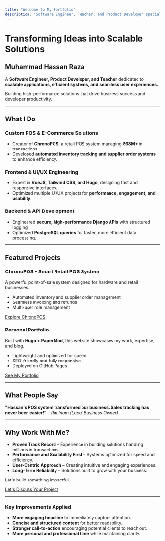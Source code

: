```yaml
---
title: "Welcome to My Portfolio"
description: "Software Engineer, Teacher, and Product Developer specializing in building scalable applications"
---
```


# Transforming Ideas into Scalable Solutions  

## Muhammad Hassan Raza  

A **Software Engineer, Product Developer, and Teacher** dedicated to **scalable applications, efficient systems, and seamless user experiences.**  

Building high-performance solutions that drive business success and developer productivity.  

---

## What I Do  

### Custom POS & E-Commerce Solutions  
- Creator of **ChronoPOS**, a retail POS system managing **₹68M+** in transactions.  
- Developed **automated inventory tracking and supplier order systems** to enhance efficiency.  

### Frontend & UI/UX Engineering  
- Expert in **VueJS, Tailwind CSS, and Hugo**, designing fast and responsive interfaces.  
- Optimized multiple UI/UX projects for **performance, engagement, and usability**.  

### Backend & API Development  
- Engineered **secure, high-performance Django APIs** with structured logging.  
- Optimized **PostgreSQL queries** for faster, more efficient data processing.  

---

## Featured Projects  

### ChronoPOS - Smart Retail POS System  
A powerful point-of-sale system designed for hardware and retail businesses.  
- Automated inventory and supplier order management  
- Seamless invoicing and refunds  
- Multi-user role management  

[Explore ChronoPOS](/projects/chronopos/)  

### Personal Portfolio  
Built with **Hugo + PaperMod**, this website showcases my work, expertise, and blog.  
- Lightweight and optimized for speed  
- SEO-friendly and fully responsive  
- Deployed on GitHub Pages  

[See My Portfolio](/projects/portfolio-site/)  

---

## What People Say  

**"Hassan's POS system transformed our business. Sales tracking has never been easier!"** – *Rai Inam (Local Business Owner)*  

---

## Why Work With Me?  

- **Proven Track Record** – Experience in building solutions handling millions in transactions.  
- **Performance and Scalability First** – Systems optimized for speed and efficiency.  
- **User-Centric Approach** – Creating intuitive and engaging experiences.  
- **Long-Term Reliability** – Solutions built to grow with your business.  

Let's build something impactful.  

[Let's Discuss Your Project](/contact/)  

---

### Key Improvements Applied  
- **More engaging headline** to immediately capture attention.  
- **Concise and structured content** for better readability.  
- **Stronger call-to-action** encouraging potential clients to reach out.  
- **More personal and professional tone** while maintaining clarity.  
